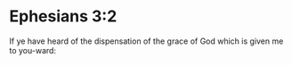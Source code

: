 # Ephesians 3:2

If ye have heard of the dispensation of the grace of God which is given me to you-ward: